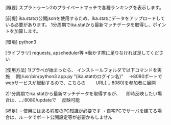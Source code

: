 [概要]
スプラトゥーン2のプライベートマッチで各種ランキングを表示します。

[前提]
ika.statの公開jsonを使用するため、ika.statにデータをアップロードしている必要があります。
1分周期でika.statから最新マッチデータを取得し、ポイントを加算します。

[環境]
python3

[ライブラリ]
requests, apscheduler等
※動かす際に足りなければ足してください

[使用方法]
1)プラべが始まったら、
  インストールフォルダで以下コマンドを実施
　例)/usr/bin/python3 app.py "(ika.statのログイン名)"
　→8080ポートでwebサービスが起動するので、こちらの
　　URL(**.**.**.**:8080)を参加者に展開

2)1分周期でika.statから最新マッチデータを取得するが、
　即時反映したい場合は、**.**.**.**:8080/updateで
　反映可能

[補足]
・使用にはある程度のPC知識が必要です
・自宅PCでサーバを建てる場合は、ルータでポート公開設定等が必要かもしません

